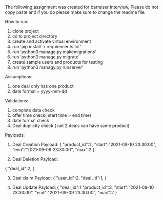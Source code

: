 The following assignment was created for barraiser interview, Please do not copy paste and if you do please make sure to change the readme file.


How to run:
1. clone project
2. cd to project directory
3. create and activate virtual environment
4. run 'pip install -r requirements.txt'
5. run 'python3 manage.py makemigrations'
6. run 'python3 manage.py migrate'
7. create sample users and products for testing
8. run 'python3 managy.py runserver'

Assumptions:
1. one deal only has one product
2. date format = yyyy-mm-dd

Validations:
1. complete data check
2. offer time check( start time > end time)
3. date format check
4. Deal duplicity check ( not 2 deals can have same product)

Payloads:
1. Deal Creation Payload:
{
    "product_id":2,
    "start":"2021-09-10 23:30:00",
    "end":"2021-09-09 23:30:00",
    "max":2
}

2. Deal Deletion Payload:

{
    "deal_id":2,
}


3. Deal claim Payload:
{
    "user_id":2,
    "deal_id":1,
}

4. Deal Update Payload:
{
    "deal_id":1
    "product_id":3,
    "start":"2021-09-10 23:30:00",
    "end":"2021-09-09 23:30:00",
    "max":2
}